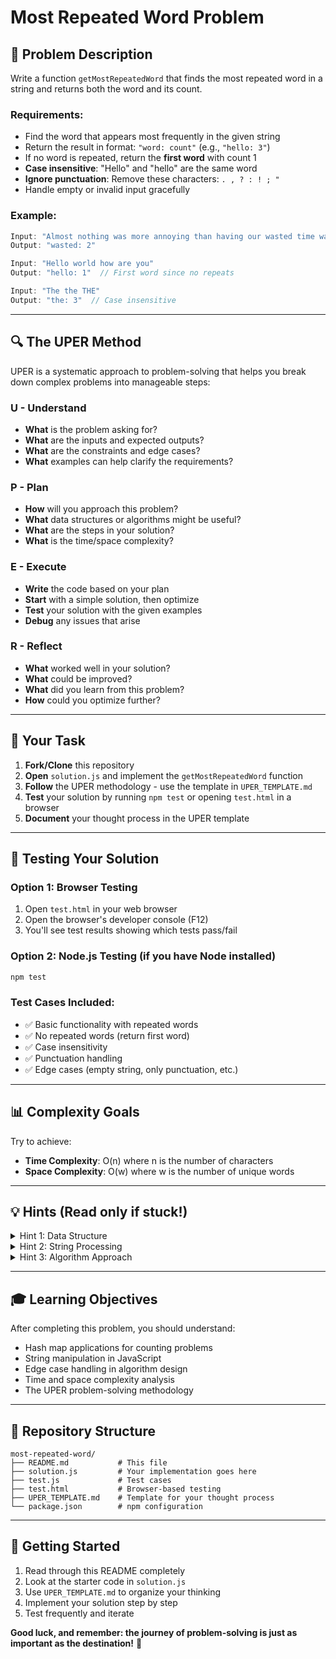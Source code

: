 # Most Repeated Word Problem

## 🎯 Problem Description

Write a function `getMostRepeatedWord` that finds the most repeated word in a string and returns both the word and its count.

### Requirements:
- Find the word that appears most frequently in the given string
- Return the result in format: `"word: count"` (e.g., `"hello: 3"`)
- If no word is repeated, return the **first word** with count 1
- **Case insensitive**: "Hello" and "hello" are the same word
- **Ignore punctuation**: Remove these characters: `. , ? : ! ; "`
- Handle empty or invalid input gracefully

### Example:
```javascript
Input: "Almost nothing was more annoying than having our wasted time wasted on something not worth wasting it on."
Output: "wasted: 2"

Input: "Hello world how are you"
Output: "hello: 1"  // First word since no repeats

Input: "The the THE"
Output: "the: 3"  // Case insensitive
```

---

## 🔍 The UPER Method

UPER is a systematic approach to problem-solving that helps you break down complex problems into manageable steps:

### **U - Understand**
- **What** is the problem asking for?
- **What** are the inputs and expected outputs?
- **What** are the constraints and edge cases?
- **What** examples can help clarify the requirements?

### **P - Plan**
- **How** will you approach this problem?
- **What** data structures or algorithms might be useful?
- **What** are the steps in your solution?
- **What** is the time/space complexity?

### **E - Execute**
- **Write** the code based on your plan
- **Start** with a simple solution, then optimize
- **Test** your solution with the given examples
- **Debug** any issues that arise

### **R - Reflect**
- **What** worked well in your solution?
- **What** could be improved?
- **What** did you learn from this problem?
- **How** could you optimize further?

---

## 📝 Your Task

1. **Fork/Clone** this repository
2. **Open** `solution.js` and implement the `getMostRepeatedWord` function
3. **Follow** the UPER methodology - use the template in `UPER_TEMPLATE.md`
4. **Test** your solution by running `npm test` or opening `test.html` in a browser
5. **Document** your thought process in the UPER template

---

## 🧪 Testing Your Solution

### Option 1: Browser Testing
1. Open `test.html` in your web browser
2. Open the browser's developer console (F12)
3. You'll see test results showing which tests pass/fail

### Option 2: Node.js Testing (if you have Node installed)
```bash
npm test
```

### Test Cases Included:
- ✅ Basic functionality with repeated words
- ✅ No repeated words (return first word)
- ✅ Case insensitivity
- ✅ Punctuation handling
- ✅ Edge cases (empty string, only punctuation, etc.)

---

## 📊 Complexity Goals

Try to achieve:
- **Time Complexity**: O(n) where n is the number of characters
- **Space Complexity**: O(w) where w is the number of unique words

---

## 💡 Hints (Read only if stuck!)

<details>
<summary>Hint 1: Data Structure</summary>

Think about using a hash map (JavaScript object or Map) to count word frequencies efficiently.

</details>

<details>
<summary>Hint 2: String Processing</summary>

Consider using methods like:
- `split()` to break text into words
- `replace()` or regex to remove punctuation  
- `toLowerCase()` for case insensitivity

</details>

<details>
<summary>Hint 3: Algorithm Approach</summary>

1. Clean and split the input string
2. Count frequency of each word
3. Find the word with maximum frequency
4. Handle the "first word" case when no repeats exist

</details>

---

## 🎓 Learning Objectives

After completing this problem, you should understand:
- Hash map applications for counting problems
- String manipulation in JavaScript
- Edge case handling in algorithm design
- Time and space complexity analysis
- The UPER problem-solving methodology

---

## 📁 Repository Structure

```
most-repeated-word/
├── README.md           # This file
├── solution.js         # Your implementation goes here
├── test.js             # Test cases
├── test.html           # Browser-based testing
├── UPER_TEMPLATE.md    # Template for your thought process
└── package.json        # npm configuration
```

---

## 🚀 Getting Started

1. Read through this README completely
2. Look at the starter code in `solution.js`
3. Use `UPER_TEMPLATE.md` to organize your thinking
4. Implement your solution step by step
5. Test frequently and iterate

**Good luck, and remember: the journey of problem-solving is just as important as the destination!** 🎯
